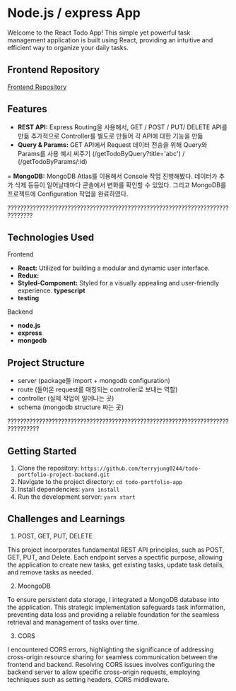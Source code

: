 # Node.js / express App

Welcome to the React Todo App! This simple yet powerful task management application is built using React, providing an intuitive and efficient way to organize your daily tasks.

## Frontend Repository

[Frontend Repository](https://github.com/terryjung0244/todo-portfolio-project.git)

## Features

- **REST API:** Express Routing을 사용해서, GET / POST / PUT/ DELETE API를 만듦
  추가적으로 Controller를 별도로 만들어 각 API에 대한 기능을 만듦
- **Query & Params:** GET API에서 Request 데이터 전송을 위해 Query와 Params를 사용
  예시 써주기 (/getTodoByQuery?title='abc') / (/getTodoByParams/:id)

= **MongoDB:** MongoDB Atlas를 이용해서 Console 작업 진행해봤다. 데이터가 추가 삭제 등등이 일어날때마다 콘솔에서 변화를 확인할 수 있었다. 그리고 MongoDB를 프로젝트에 Configuration 작업을 완료하였다.

??????????????????????????????????????????????????????????????????????????????

## Technologies Used

Frontend

- **React:** Utilized for building a modular and dynamic user interface.
- **Redux:**
- **Styled-Component:** Styled for a visually appealing and user-friendly experience.
  **typescript**
- **testing**

Backend

- **node.js**
- **express**
- **mongodb**

## Project Structure

- server (package들 import + mongodb configuration)
- route (들어온 request를 매칭되는 controller로 보내는 역할)
- controller (실제 작업이 일어나는 곳)
- schema (mongodb structure 짜는 곳)

????????????????????????????????????????????????????????????????????????????????

## Getting Started

1. Clone the repository: `https://github.com/terryjung0244/todo-portfolio-project-backend.git`
2. Navigate to the project directory: `cd todo-portfolio-app`
3. Install dependencies: `yarn install`
4. Run the development server: `yarn start`

## Challenges and Learnings

1. POST, GET, PUT, DELETE

This project incorporates fundamental REST API principles, such as POST, GET, PUT, and Delete. Each endpoint serves a spectific purpose, allowing the application to create new tasks, get existing tasks, update task details, and remove tasks as needed.

2. MoongoDB

To ensure persistent data storage, I integrated a MongoDB database into the application. This strategic implementation safeguards task information, preventing data loss and providing a reliable foundation for the seamless retrieval and management of tasks over time.

3. CORS

I encountered CORS errors, highlighting the significance of addressing cross-origin resource sharing for seamless communication between the frontend and backend. Resolving CORS issues involves configuring the backend server to allow specific cross-origin requests, employing techniques such as setting headers, CORS middleware.
